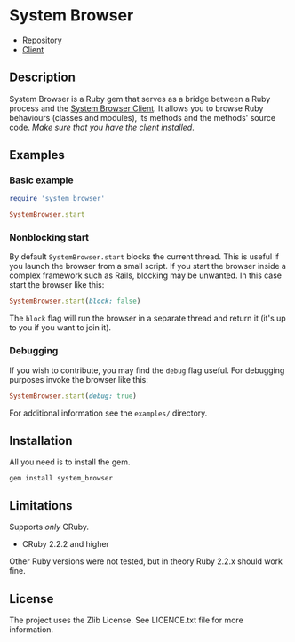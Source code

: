 System Browser
==

* [Repository](https://github.com/kyrylo/system_browser_server/)
* [Client][client]

Description
-----------

System Browser is a Ruby gem that serves as a bridge between a Ruby process
and the [System Browser Client][client]. It allows you to browse Ruby
behaviours (classes and modules), its methods and the methods' source code.
_Make sure that you have the client installed_.

Examples
--------

### Basic example

```ruby
require 'system_browser'

SystemBrowser.start
```

### Nonblocking start

By default `SystemBrowser.start` blocks the current thread. This is useful if you
launch the browser from a small script. If you start the browser inside a
complex framework such as Rails, blocking may be unwanted. In this case start
the browser like this:

```ruby
SystemBrowser.start(block: false)
```

The `block` flag will run the browser in a separate thread and return it (it's
up to you if you want to join it).

### Debugging

If you wish to contribute, you may find the `debug` flag useful. For debugging
purposes invoke the browser like this:

```ruby
SystemBrowser.start(debug: true)
```

For additional information see the `examples/` directory.

Installation
------------

All you need is to install the gem.

    gem install system_browser

Limitations
-----------

Supports *only* CRuby.

* CRuby 2.2.2 and higher

Other Ruby versions were not tested, but in theory Ruby 2.2.x should work fine.

License
-------

The project uses the Zlib License. See LICENCE.txt file for more information.

[client]: https://github.com/kyrylo/system_browser_client/
